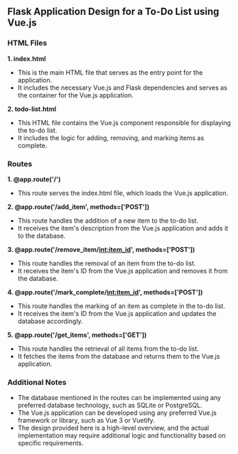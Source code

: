  ## Flask Application Design for a To-Do List using Vue.js

### HTML Files

**1. index.html**
- This is the main HTML file that serves as the entry point for the application.
- It includes the necessary Vue.js and Flask dependencies and serves as the container for the Vue.js application.

**2. todo-list.html**
- This HTML file contains the Vue.js component responsible for displaying the to-do list.
- It includes the logic for adding, removing, and marking items as complete.

### Routes

**1. @app.route('/')**
- This route serves the index.html file, which loads the Vue.js application.

**2. @app.route('/add_item', methods=['POST'])**
- This route handles the addition of a new item to the to-do list.
- It receives the item's description from the Vue.js application and adds it to the database.

**3. @app.route('/remove_item/<int:item_id>', methods=['POST'])**
- This route handles the removal of an item from the to-do list.
- It receives the item's ID from the Vue.js application and removes it from the database.

**4. @app.route('/mark_complete/<int:item_id>', methods=['POST'])**
- This route handles the marking of an item as complete in the to-do list.
- It receives the item's ID from the Vue.js application and updates the database accordingly.

**5. @app.route('/get_items', methods=['GET'])**
- This route handles the retrieval of all items from the to-do list.
- It fetches the items from the database and returns them to the Vue.js application.

### Additional Notes

- The database mentioned in the routes can be implemented using any preferred database technology, such as SQLite or PostgreSQL.
- The Vue.js application can be developed using any preferred Vue.js framework or library, such as Vue 3 or Vuetify.
- The design provided here is a high-level overview, and the actual implementation may require additional logic and functionality based on specific requirements.
